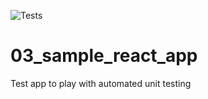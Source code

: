 ![Tests](https://github.com/gh-actions-zone/03_sample_react_app/actions/workflows/tests.yml/badge.svg)

# 03_sample_react_app

Test app to play with automated unit testing
